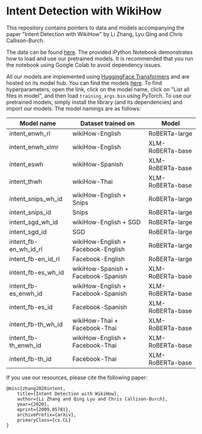 # Intent Detection with WikiHow
This repository contains pointers to data and models accompanying the paper "Intent Detection with WikiHow" by Li Zhang, Lyu Qing and Chris Callison-Burch.

The data can be found [here](https://drive.google.com/drive/folders/1w3G7ZqdiskORLl_9pUjE_AXfUMh1-NqJ?usp=sharing). The provided iPython Notebook demonstrates how to load and use our pretrained models. It is recommended that you run the notebook using Google Colab to avoid dependency issues.

All our models are implemented using [HuggingFace Transformers](https://github.com/huggingface/transformers) and are hosted on its model hub. You can find the models [here](https://huggingface.co/zharry29). To find hyperparameters, open the link, click on the model name, click on "List all files in model", and then load `training_args.bin` using PyTorch. To use our pretrained models, simply install the library (and its dependencies) and import our models. The model namings are as follows:

| Model name  | Dataset trained on      | Model            |
|-------------|-------------------------|------------------|
| intent_enwh_rl     | wikiHow-English         | RoBERTa-large    |
| intent_enwh_xlmr   | wikiHow-English         | XLM-RoBERTa-base |
| intent_eswh        | wikiHow-Spanish         | XLM-RoBERTa-base |
| intent_thwh        | wikiHow-Thai            | XLM-RoBERTa-base |
| intent_snips_wh_id | wikiHow-English + Snips | RoBERTa-large    |
| intent_snips_id | Snips | RoBERTa-large    |
| intent_sgd_wh_id | wikiHow-English + SGD | RoBERTa-large    |
| intent_sgd_id | SGD | RoBERTa-large    |
| intent_fb-en_wh_id_rl | wikiHow-English + Facebook-English | RoBERTa-large    |
| intent_fb-en_id_rl | Facebook-English | RoBERTa-large    |
| intent_fb-es_wh_id | wikiHow-Spanish + Facebook-Spanish | XLM-RoBERTa-base    |
| intent_fb-es_enwh_id | wikiHow-English + Facebook-Spanish | XLM-RoBERTa-base    |
| intent_fb-es_id | Facebook-Spanish | XLM-RoBERTa-base    |
| intent_fb-th_wh_id | wikiHow-Thai + Facebook-Thai | XLM-RoBERTa-base    |
| intent_fb-th_enwh_id | wikiHow-English + Facebook-Thai | XLM-RoBERTa-base    |
| intent_fb-th_id | Facebook-Thai | XLM-RoBERTa-base    |

If you use our resources, please cite the following paper:
```
@misc{zhang2020intent,
    title={Intent Detection with WikiHow},
    author={Li Zhang and Qing Lyu and Chris Callison-Burch},
    year={2020},
    eprint={2009.05781},
    archivePrefix={arXiv},
    primaryClass={cs.CL}
}
```
